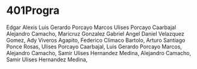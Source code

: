 # 401Progra
Edgar Alexis
Luis Gerardo Porcayo Marcos
Ulises Porcayo Caarbajal
Alejandro Camacho,
Maricruz Gonzalez Gabriel
Angel Daniel Velazquez Gomez,
Ady Viveros Agapito,
Federico Climaco Bartolo,
Arturo Santiago Ponce Rosas,
Ulises Porcayo Caarbajal,
Luis Gerardo Porcayo Marcos,
Alejandro Camacho,
Samir Ulises Hernandez Medina,
Alejandro Camacho,
Samir Ulises Hernandez Medina,
